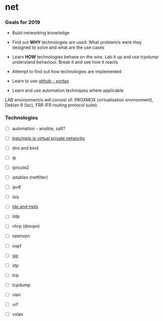 # net

### Goals for 2019

* Build networking knowledge

* Find out **WHY** technologies are used.  What problem/s were they designed to solve and what are the use cases

* Learn **HOW** technologies behave on the wire.  Lab it up and use tcpdump understand behaviour.  Break it and see how it reacts

* Attempt to find out how technologies are implemented

* Learn to use [github - syntax](https://help.github.com/articles/basic-writing-and-formatting-syntax/)

* Learn and use automation techniques where applicable

LAB environment/s will consist of: PROXMOX (virtualisation environment), Debian 9 (lxc), FRR (FR routing protocol suite).

### Technologies

- [ ] automation - ansible, salt?
- [ ] [bgp/mpls ip virtual private networks](https://tools.ietf.org/html/rfc4364)
- [ ] dns and bind
- [ ] ip
- [ ] iproute2
- [ ] iptables (netfilter)
- [ ] ipv6
- [ ] isis
- [ ] [ldp and mpls](https://tools.ietf.org/html/rfc5036) 
- [ ] lldp
- [ ] nhrp (dmvpn)
- [ ] openvpn
- [ ] ospf
- [ ] [sip](https://tools.ietf.org/html/rfc3261)
- [ ] stp
- [ ] tcp
- [ ] tcpdump
- [ ] vlan
- [ ] vrf
- [ ] vxlan




